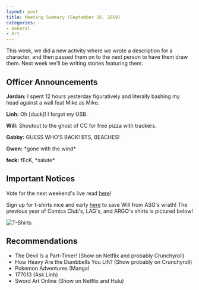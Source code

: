 ```yaml
---
layout: post
title: Meeting Summary (September 16, 2019)
categories:
- General
- Art
---
```


This week, we did a new activity where we wrote a description for a character, and then passed them on to the next person to have them draw them.  Next week we'll be writing stories featuring them.

## Officer Announcements

**Jordan:**  I spent 12 hours yesterday figuratively and literally bashing my head against a wall feat Mike as Mike.

**Linh:**  Oh [duck]!  I forgot my USB.

**Will:**  Shoutout to the ghost of CC for free pizza with trackers.

**Gabby:**  GUESS WHO'S BACK!  BTS, BEACHES!

**Gwen:**  \*gone with the wind\*

**feck:**  fEcK, \*salute\*

## Important Notices

Vote for the next weekend's live read [here](https://docs.google.com/forms/d/e/1FAIpQLSddMEYZyPQCOAAw6mBLCHiJJm0vo7dxBFe2lM6PbAbUMrzpAg/viewform?usp=sf_link)!

Sign up for t-shirts nice and early [here](https://docs.google.com/forms/d/e/1FAIpQLScV7z0UpsXuaAsZiq4vp2tpfcicbPbnC_3hbV_u2dTerl1bZQ/viewform) to save Will from ASG's wrath!  The previous year of Comics Club's, LAG's, and ARGO's shirts is pictured below!

![T-Shirts](../../../../../../images/blog/oldshirts.jpg)

## Recommendations

* The Devil Is a Part-Timer! (Show on Netflix and probably Crunchyroll)
* How Heavy Are the Dumbbells You Lift? (Show probably on Crunchyroll)
* Pokemon Adventures (Manga)
* 177013 (Ask Linh)
* Sword Art Online (Show on Netflix and Hulu)

